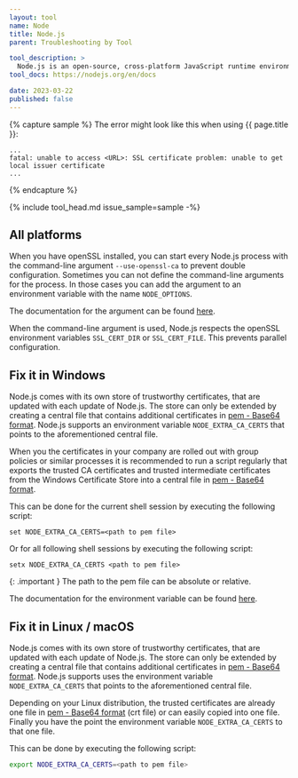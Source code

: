 ```yaml
---
layout: tool
name: Node
title: Node.js
parent: Troubleshooting by Tool

tool_description: >
  Node.js is an open-source, cross-platform JavaScript runtime environment.
tool_docs: https://nodejs.org/en/docs

date: 2023-03-22
published: false
---
```


{% capture sample %}
The error might look like this when using {{ page.title }}:

```text
...
fatal: unable to access <URL>: SSL certificate problem: unable to get local issuer certificate
...
```

{% endcapture %}

{% include tool_head.md issue_sample=sample -%}

## All platforms

When you have openSSL installed, you can start every Node.js process with the command-line argument `--use-openssl-ca` to prevent double configuration. Sometimes you can not define the command-line arguments for the process. In those cases you can add the argument to an environment variable with the name `NODE_OPTIONS`.

The documentation for the argument can be found [here](https://nodejs.org/api/cli.html#ssl_cert_dirdir).

When the command-line argument is used, Node.js respects the openSSL environment variables `SSL_CERT_DIR` or `SSL_CERT_FILE`. This prevents parallel configuration.

## Fix it in Windows

Node.js comes with its own store of trustworthy certificates, that are updated with each update of Node.js. The store can only be extended by creating a central file that contains additional certificates in [pem - Base64 format](https://en.wikipedia.org/wiki/Privacy-Enhanced_Mail). Node.js supports an environment variable `NODE_EXTRA_CA_CERTS` that points to the aforementioned central file.

When you the certificates in your company are rolled out with group policies or similar processes it is recommended to run a script regularly that exports the trusted CA certificates and trusted intermediate certificates from the Windows Certificate Store into a central file in [pem - Base64 format](https://en.wikipedia.org/wiki/Privacy-Enhanced_Mail).

This can be done for the current shell session by executing the following script:

```shell
set NODE_EXTRA_CA_CERTS=<path to pem file>
```

Or for all following shell sessions by executing the following script:

```shell
setx NODE_EXTRA_CA_CERTS <path to pem file>
```

{: .important }
The path to the pem file can be absolute or relative.

The documentation for the environment variable can be found [here](https://nodejs.org/api/cli.html#node_extra_ca_certsfile).

## Fix it in Linux / macOS

Node.js comes with its own store of trustworthy certificates, that are updated with each update of Node.js. The store can only be extended by creating a central file that contains additional certificates in [pem - Base64 format](https://en.wikipedia.org/wiki/Privacy-Enhanced_Mail). Node.js supports uses the environment variable `NODE_EXTRA_CA_CERTS` that points to the aforementioned central file.

Depending on your Linux distribution, the trusted certificates are already one file in [pem - Base64 format](https://en.wikipedia.org/wiki/Privacy-Enhanced_Mail) (crt file) or can easily copied into one file. Finally you have the point the environment variable `NODE_EXTRA_CA_CERTS` to that one file.

This can be done by executing the following script:

```bash
export NODE_EXTRA_CA_CERTS=<path to pem file>
```
